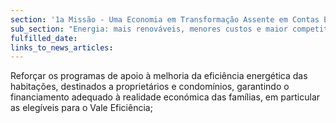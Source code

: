 ```yaml
---
section: '1a Missão - Uma Economia em Transformação Assente em Contas Equilibradas'
sub_section: "Energia: mais renováveis, menores custos e maior competitividade"
fulfilled_date:
links_to_news_articles:
---
```


Reforçar os programas de apoio à melhoria da eficiência energética das habitações, destinados a proprietários e condomínios, garantindo o financiamento adequado à realidade económica das famílias, em particular as elegíveis para o Vale Eficiência;